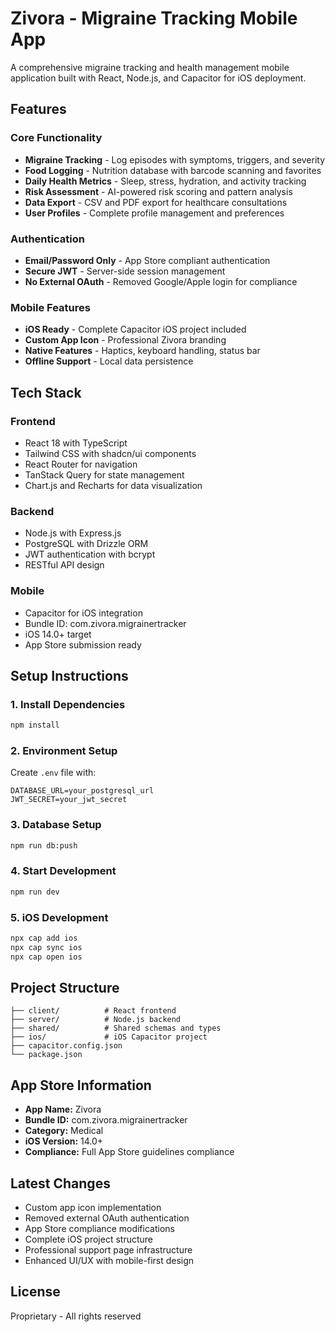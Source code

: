 # Zivora - Migraine Tracking Mobile App

A comprehensive migraine tracking and health management mobile application built with React, Node.js, and Capacitor for iOS deployment.

## Features

### Core Functionality
- **Migraine Tracking** - Log episodes with symptoms, triggers, and severity
- **Food Logging** - Nutrition database with barcode scanning and favorites
- **Daily Health Metrics** - Sleep, stress, hydration, and activity tracking
- **Risk Assessment** - AI-powered risk scoring and pattern analysis
- **Data Export** - CSV and PDF export for healthcare consultations
- **User Profiles** - Complete profile management and preferences

### Authentication
- **Email/Password Only** - App Store compliant authentication
- **Secure JWT** - Server-side session management
- **No External OAuth** - Removed Google/Apple login for compliance

### Mobile Features
- **iOS Ready** - Complete Capacitor iOS project included
- **Custom App Icon** - Professional Zivora branding
- **Native Features** - Haptics, keyboard handling, status bar
- **Offline Support** - Local data persistence

## Tech Stack

### Frontend
- React 18 with TypeScript
- Tailwind CSS with shadcn/ui components
- React Router for navigation
- TanStack Query for state management
- Chart.js and Recharts for data visualization

### Backend
- Node.js with Express.js
- PostgreSQL with Drizzle ORM
- JWT authentication with bcrypt
- RESTful API design

### Mobile
- Capacitor for iOS integration
- Bundle ID: com.zivora.migrainertracker
- iOS 14.0+ target
- App Store submission ready

## Setup Instructions

### 1. Install Dependencies
```bash
npm install
```

### 2. Environment Setup
Create `.env` file with:
```
DATABASE_URL=your_postgresql_url
JWT_SECRET=your_jwt_secret
```

### 3. Database Setup
```bash
npm run db:push
```

### 4. Start Development
```bash
npm run dev
```

### 5. iOS Development
```bash
npx cap add ios
npx cap sync ios
npx cap open ios
```

## Project Structure

```
├── client/          # React frontend
├── server/          # Node.js backend
├── shared/          # Shared schemas and types
├── ios/             # iOS Capacitor project
├── capacitor.config.json
└── package.json
```

## App Store Information

- **App Name:** Zivora
- **Bundle ID:** com.zivora.migrainertracker
- **Category:** Medical
- **iOS Version:** 14.0+
- **Compliance:** Full App Store guidelines compliance

## Latest Changes

- Custom app icon implementation
- Removed external OAuth authentication
- App Store compliance modifications
- Complete iOS project structure
- Professional support page infrastructure
- Enhanced UI/UX with mobile-first design

## License

Proprietary - All rights reserved